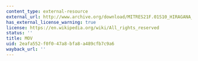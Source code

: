 ```yaml
---
content_type: external-resource
external_url: http://www.archive.org/download/MITRES21F.01S10_HIRAGANA_EXERCISES/4a5.mov
has_external_license_warning: true
license: https://en.wikipedia.org/wiki/All_rights_reserved
status: ''
title: MOV
uid: 2eafa552-f0f0-47a8-bfa8-a489cfb7c9a6
wayback_url: ''
---
```

